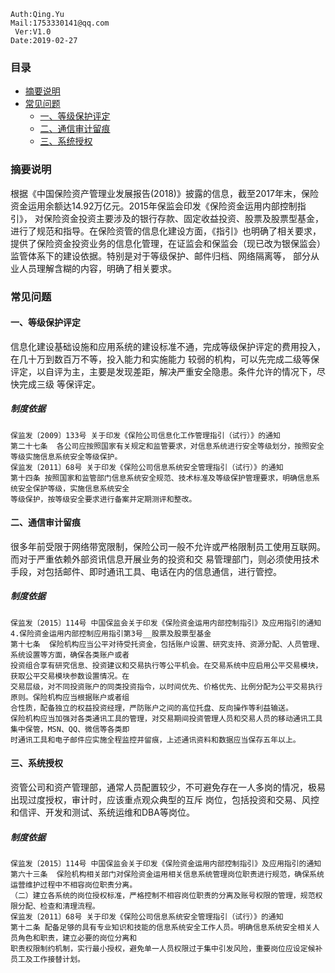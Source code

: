 ```shell
Auth:Qing.Yu
Mail:1753330141@qq.com
 Ver:V1.0
Date:2019-02-27
```

### 目录
- [摘要说明](#摘要说明)
- [常见问题](#常见问题)
  - [一、等级保护评定](#一、等级保护评定)
  - [二、通信审计留痕](#二、通信审计留痕)
  - [三、系统授权](#三、系统授权)

### 摘要说明
根据《中国保险资产管理业发展报告(2018)》披露的信息，截至2017年末，保险资金运用余额达14.92万亿元。2015年保监会印发《保险资金运用内部控制指引》，
对保险资金投资主要涉及的银行存款、固定收益投资、股票及股票型基金，进行了规范和指导。在保险资管的信息化建设方面，《指引》也明确了相关要求，
提供了保险资金投资业务的信息化管理，在证监会和保监会（现已改为银保监会）监管体系下的建设依据。特别是对于等级保护、邮件归档、网络隔离等，
部分从业人员理解含糊的内容，明确了相关要求。

### 常见问题

#### 一、等级保护评定
信息化建设基础设施和应用系统的建设标准不通，完成等级保护评定的费用投入，在几十万到数百万不等，投入能力和实施能力
较弱的机构，可以先完成二级等保评定，以自评为主，主要是发现差距，解决严重安全隐患。条件允许的情况下，尽快完成三级
等保评定。
##### 制度依据
```
保监发〔2009〕133号 关于印发《保险公司信息化工作管理指引（试行）》的通知
第二十七条  各公司应按照国家有关规定和监管要求，对信息系统进行安全等级划分，按照安全等级实施信息系统安全等级保护。
保监发〔2011〕68号 关于印发《保险公司信息系统安全管理指引（试行）》的通知
第十四条 按照国家和监管部门信息系统安全规范、技术标准及等级保护管理要求，明确信息系统安全保护等级，实施信息系统安全
等级保护，按等级安全要求进行备案并定期测评和整改。
```

#### 二、通信审计留痕
很多年前受限于网络带宽限制，保险公司一般不允许或严格限制员工使用互联网。而对于严重依赖外部资讯信息开展业务的投资和交
易管理部门，则必须使用技术手段，对包括邮件、即时通讯工具、电话在内的信息通信，进行管控。
##### 制度依据
```
保监发〔2015〕114号 中国保监会关于印发《保险资金运用内部控制指引》及应用指引的通知
4.保险资金运用内部控制应用指引第3号__股票及股票型基金
第十七条  保险机构应当公平对待受托资金，包括账户设置、研究支持、资源分配、人员管理、系统设置等方面，确保各类账户或者
投资组合享有研究信息、投资建议和交易执行等公平机会。在交易系统中应启用公平交易模块，获取公平交易模块参数设置情况。在
交易层级，对不同投资账户的同类投资指令，以时间优先、价格优先、比例分配为公平交易执行原则。保险机构应当根据账户或者组
合性质，配备独立的权益投资经理，严防账户之间的高位托盘、反向操作等利益输送。
保险机构应当加强对各类通讯工具的管理，对交易期间投资管理人员和交易人员的移动通讯工具集中保管，MSN、QQ、微信等各类即
时通讯工具和电子邮件应实施全程监控并留痕，上述通讯资料和数据应当保存五年以上。
```

#### 三、系统授权
资管公司和资产管理部，通常人员配置较少，不可避免存在一人多岗的情况，极易出现过度授权，审计时，应该重点观众典型的互斥
岗位，包括投资和交易、风控和信评、开发和测试、系统运维和DBA等岗位。
##### 制度依据
```
保监发〔2015〕114号 中国保监会关于印发《保险资金运用内部控制指引》及应用指引的通知
第六十三条  保险机构相关部门对保险资金运用相关信息系统管理岗位职责进行规范，确保系统运营维护过程中不相容岗位职责分离。
（二）建立各系统的岗位授权标准，严格控制不相容岗位职责的分离及账号权限的管理，规范权限分配、检查和清理流程。
保监发〔2011〕68号 关于印发《保险公司信息系统安全管理指引（试行）》的通知
第十二条 配备足够的具有专业知识和技能的信息系统安全工作人员。明确信息系统安全相关人员角色和职责，建立必要的岗位分离和
职责权限制约机制，实行最小授权，避免单一人员权限过于集中引发风险，重要岗位应设定候补员工及工作接替计划。
```

